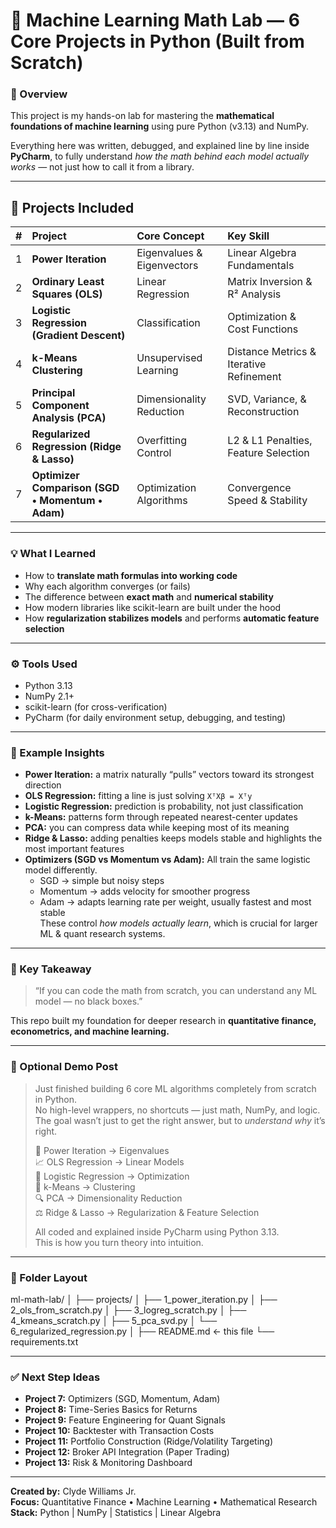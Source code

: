 # 🧠 Machine Learning Math Lab — 6 Core Projects in Python (Built from Scratch)

### 🚀 Overview
This project is my hands-on lab for mastering the **mathematical foundations of machine learning** using pure Python (v3.13) and NumPy.

Everything here was written, debugged, and explained line by line inside **PyCharm**, to fully understand *how the math behind each model actually works* — not just how to call it from a library.

---

## 📂 Projects Included

| # | Project | Core Concept | Key Skill |
|:-:|:--|:--|:--|
| 1 | **Power Iteration** | Eigenvalues & Eigenvectors | Linear Algebra Fundamentals |
| 2 | **Ordinary Least Squares (OLS)** | Linear Regression | Matrix Inversion & R² Analysis |
| 3 | **Logistic Regression (Gradient Descent)** | Classification | Optimization & Cost Functions |
| 4 | **k-Means Clustering** | Unsupervised Learning | Distance Metrics & Iterative Refinement |
| 5 | **Principal Component Analysis (PCA)** | Dimensionality Reduction | SVD, Variance, & Reconstruction |
| 6 | **Regularized Regression (Ridge & Lasso)** | Overfitting Control | L2 & L1 Penalties, Feature Selection |
| 7 | **Optimizer Comparison (SGD • Momentum • Adam)** | Optimization Algorithms | Convergence Speed & Stability |

---

### 💡 What I Learned
- How to **translate math formulas into working code**  
- Why each algorithm converges (or fails)  
- The difference between **exact math** and **numerical stability**  
- How modern libraries like scikit-learn are built under the hood  
- How **regularization stabilizes models** and performs **automatic feature selection**

---

### ⚙️ Tools Used
- Python 3.13  
- NumPy 2.1+  
- scikit-learn (for cross-verification)  
- PyCharm (for daily environment setup, debugging, and testing)

---

### 🧩 Example Insights
- **Power Iteration:** a matrix naturally “pulls” vectors toward its strongest direction  
- **OLS Regression:** fitting a line is just solving `XᵀXβ = Xᵀy`  
- **Logistic Regression:** prediction is probability, not just classification  
- **k-Means:** patterns form through repeated nearest-center updates  
- **PCA:** you can compress data while keeping most of its meaning  
- **Ridge & Lasso:** adding penalties keeps models stable and highlights the most important features  
- **Optimizers (SGD vs Momentum vs Adam):** All train the same logistic model differently.  
  - SGD → simple but noisy steps  
  - Momentum → adds velocity for smoother progress  
  - Adam → adapts learning rate per weight, usually fastest and most stable  
  These control *how models actually learn*, which is crucial for larger ML & quant research systems.

---

### 🏁 Key Takeaway
> “If you can code the math from scratch, you can understand any ML model — no black boxes.”

This repo built my foundation for deeper research in **quantitative finance, econometrics, and machine learning.**

---

### 📸 Optional Demo Post
> Just finished building 6 core ML algorithms completely from scratch in Python.  
> No high-level wrappers, no shortcuts — just math, NumPy, and logic.  
> The goal wasn’t just to get the right answer, but to *understand why* it’s right.  
>
> 🧮 Power Iteration → Eigenvalues  
> 📈 OLS Regression → Linear Models  
> 🔁 Logistic Regression → Optimization  
> 🎯 k-Means → Clustering  
> 🔍 PCA → Dimensionality Reduction  
> ⚖️ Ridge & Lasso → Regularization & Feature Selection  
>
> All coded and explained inside PyCharm using Python 3.13.  
> This is how you turn theory into intuition.

---

### 📁 Folder Layout
ml-math-lab/
│
├── projects/
│ ├── 1_power_iteration.py
│ ├── 2_ols_from_scratch.py
│ ├── 3_logreg_scratch.py
│ ├── 4_kmeans_scratch.py
│ ├── 5_pca_svd.py
│ └── 6_regularized_regression.py
│
├── README.md ← this file
└── requirements.txt

---

### ✅ Next Step Ideas
- **Project 7:** Optimizers (SGD, Momentum, Adam)  
- **Project 8:** Time-Series Basics for Returns  
- **Project 9:** Feature Engineering for Quant Signals  
- **Project 10:** Backtester with Transaction Costs  
- **Project 11:** Portfolio Construction (Ridge/Volatility Targeting)  
- **Project 12:** Broker API Integration (Paper Trading)  
- **Project 13:** Risk & Monitoring Dashboard  

---

**Created by:** Clyde Williams Jr.  
**Focus:** Quantitative Finance • Machine Learning • Mathematical Research  
**Stack:** Python | NumPy | Statistics | Linear Algebra
